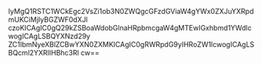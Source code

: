 IyMgQ1RSTC1WCkEgc2VsZi1ob3N0ZWQgcGFzdGViaW4gYWx0ZXJuYXRpdmUKCiMjIyBGZWF0dXJl
czoKICAgIC0gQ29kZSBoaWdobGlnaHRpbmcgaW4gMTEwIGxhbmd1YWdlcwogICAgLSBQYXNzd29y
ZC1lbmNyeXBlZCBwYXN0ZXMKICAgIC0gRWRpdG9yIHRoZW1lcwogICAgLSBQcml2YXRlIHBhc3Rl
cw==